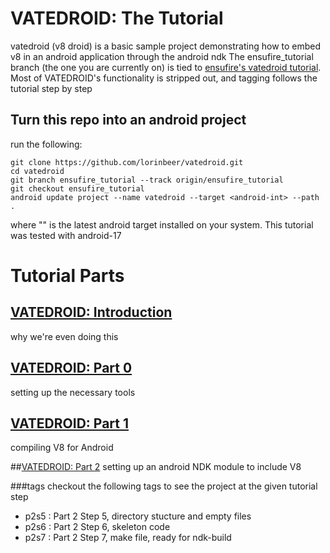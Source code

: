 # VATEDROID: The Tutorial
vatedroid (v8 droid) is a basic sample project demonstrating how to embed v8 in an android application through the android ndk
The ensufire_tutorial branch (the one you are currently on) is tied to [ensufire's vatedroid tutorial](http://www.ensufire.com/2013/03/vatedroid-embedded-v8-in-android.html).
Most of VATEDROID's functionality is stripped out, and tagging follows the tutorial step by step

## Turn this repo into an android project
run the following:

    git clone https://github.com/lorinbeer/vatedroid.git
    cd vatedroid
    git branch ensufire_tutorial --track origin/ensufire_tutorial
    git checkout ensufire_tutorial
    android update project --name vatedroid --target <android-int> --path .

where "<android-int>" is the latest android target installed on your system.
This tutorial was tested with android-17

# Tutorial Parts

## [VATEDROID: Introduction](http://www.ensufire.com/2013/03/vatedroid-embedded-v8-in-android.html)
why we're even doing this

## [VATEDROID: Part 0](http://www.ensufire.com/2013/03/vatedroid-v8-in-android-environment_30.html)
setting up the necessary tools

## [VATEDROID: Part 1](http://www.ensufire.com/2013/04/vatedroid-v8-in-android-environment.html)
compiling V8 for Android

##[VATEDROID: Part 2](http://www.ensufire.com/2013/04/vatedroid-v8-in-android-environment_19.html)
setting up an android NDK module to include V8

###tags
checkout the following tags to see the project at the given tutorial step

- p2s5 : Part 2 Step 5, directory stucture and empty files
- p2s6 : Part 2 Step 6, skeleton code
- p2s7 : Part 2 Step 7, make file, ready for ndk-build
